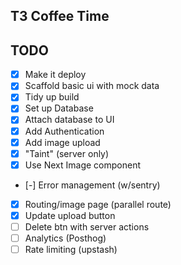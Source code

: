 ## T3 Coffee Time

## TODO

- [x] Make it deploy
- [x] Scaffold basic ui with mock data
- [x] Tidy up build
- [x] Set up Database
- [x] Attach database to UI
- [x] Add Authentication
- [x] Add image upload
- [x] "Taint" (server only)
- [x] Use Next Image component
- [-] Error management (w/sentry)
- [X] Routing/image page (parallel route)
- [X] Update upload button
- [ ] Delete btn with server actions
- [ ] Analytics (Posthog)
- [ ] Rate limiting (upstash)
